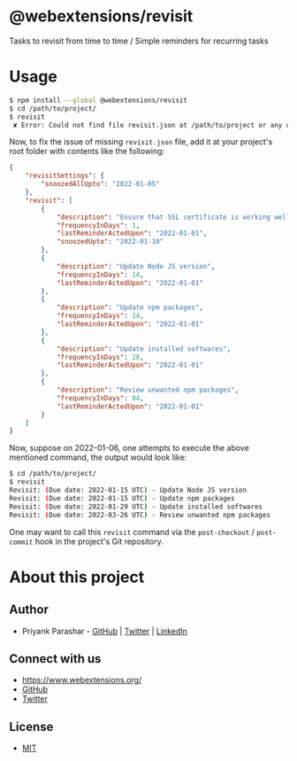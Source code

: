 # @webextensions/revisit
Tasks to revisit from time to time / Simple reminders for recurring tasks


# Usage
```sh
$ npm install --global @webextensions/revisit
$ cd /path/to/project/
$ revisit
 ✘ Error: Could not find file revisit.json at /path/to/project or any of its parent directories.
```

Now, to fix the issue of missing `revisit.json` file, add it at your project's root folder with contents like the following:
```json
{
    "revisitSettings": {
        "snoozedAllUpto": "2022-01-05"
    },
    "revisit": [
        {
            "description": "Ensure that SSL certificate is working well for production site",
            "frequencyInDays": 1,
            "lastReminderActedUpon": "2022-01-01",
            "snoozedUpto": "2022-01-10"
        },
        {
            "description": "Update Node JS version",
            "frequencyInDays": 14,
            "lastReminderActedUpon": "2022-01-01"
        },
        {
            "description": "Update npm packages",
            "frequencyInDays": 14,
            "lastReminderActedUpon": "2022-01-01"
        },
        {
            "description": "Update installed softwares",
            "frequencyInDays": 28,
            "lastReminderActedUpon": "2022-01-01"
        },
        {
            "description": "Review unwanted npm packages",
            "frequencyInDays": 84,
            "lastReminderActedUpon": "2022-01-01"
        }
    ]
}
```

Now, suppose on 2022-01-06, one attempts to execute the above mentioned command, the output would look like:
```sh
$ cd /path/to/project/
$ revisit
Revisit: (Due date: 2022-01-15 UTC) - Update Node JS version
Revisit: (Due date: 2022-01-15 UTC) - Update npm packages
Revisit: (Due date: 2022-01-29 UTC) - Update installed softwares
Revisit: (Due date: 2022-03-26 UTC) - Review unwanted npm packages
```

One may want to call this `revisit` command via the `post-checkout` / `post-commit` hook in the project's Git repository.


# About this project

## Author

* Priyank Parashar - [GitHub](https://github.com/paras20xx) | [Twitter](https://twitter.com/paras20xx) | [LinkedIn](https://linkedin.com/in/ParasharPriyank/)

## Connect with us

* https://www.webextensions.org/
* [GitHub](https://github.com/webextensions/live-css-editor)
* [Twitter](https://twitter.com/webextensions)

## License

* [MIT](LICENSE)
